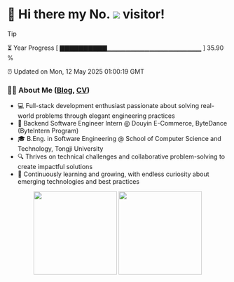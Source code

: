 <h1>
  👋 Hi there my No.
  <img src='https://profile-counter.glitch.me/MinmusLin/count.svg'/>
  visitor!
</h1>

> [!TIP]
> ⏳ Year Progress [ ▇▇▇▇▇▇▇▇▇▇▁▁▁▁▁▁▁▁▁▁▁▁▁▁▁▁▁▁▁▁ ] 35.90 %
>
> ⏰ Updated on Mon, 12 May 2025 01:00:19 GMT

### 👨‍💻 About Me ([Blog](https://www.minmuslin.cn), [CV](https://raw.githubusercontent.com/MinmusLin/MinmusLin.github.io/main/docs/public/cv/cv.pdf))

* 💻 Full-stack development enthusiast passionate about solving real-world problems through elegant engineering practices
* 🛒 Backend Software Engineer Intern @ Douyin E-Commerce, ByteDance (ByteIntern Program)
* 🎓 B.Eng. in Software Engineering @ School of Computer Science and Technology, Tongji University
* 🔍 Thrives on technical challenges and collaborative problem-solving to create impactful solutions
* 🌱 Continuously learning and growing, with endless curiosity about emerging technologies and best practices

<div align='center'>
  <img src='https://github-readme-stats.vercel.app/api?username=MinmusLin&show_icons=true&count_private=true' height='190'/>
  <img src='https://github-readme-stats.vercel.app/api/top-langs/?username=MinmusLin&layout=compact' height='190'/>
</div>


